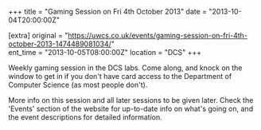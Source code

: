 +++
title = "Gaming Session on Fri 4th October 2013"
date = "2013-10-04T20:00:00Z"

[extra]
original = "https://uwcs.co.uk/events/gaming-session-on-fri-4th-october-2013-1474489081034/"    
ent_time = "2013-10-05T08:00:00Z"
location = "DCS"
+++

Weekly gaming session in the DCS labs. Come along, and knock on the window to get in if you don't have card access to the Department of Computer Science (as most people don't).

More info on this session and all later sessions to be given later. Check the 'Events' section of the website for up-to-date info on what's going on, and the event descriptions for detailed information.

